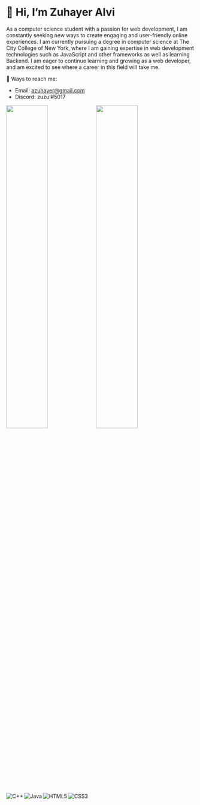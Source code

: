 # 👋 Hi, I’m Zuhayer Alvi 
As a computer science student with a passion for web development, I am constantly seeking new ways to create engaging and user-friendly online experiences. I am currently pursuing a degree in computer science at The City College of New York, where I am gaining expertise in web development technologies such as JavaScript and other frameworks as well as learning Backend. I am eager to continue learning and growing as a web developer, and am excited to see where a career in this field will take me.

💬 Ways to reach me:
- Email: azuhayer@gmail.com
- Discord: zuzu!#5017

<img align="left" width="47%" src="https://github-readme-stats.vercel.app/api?username=azuhayer&show_icons=true&theme=dracula" />

<img align="left" width="47%" src="https://github-readme-stats.vercel.app/api/top-langs/?username=azuhayer&layout=compact" />

<img align="left" alt="C++" src="https://img.shields.io/badge/c++-%2300599C.svg?style=for-the-badge&logo=c%2B%2B&logoColor=white" />
<img align="left" alt="Java" src="https://img.shields.io/badge/java-%23ED8B00.svg?style=for-the-badge&logo=java&logoColor=white" />
<img align="left" alt="HTML5" src="https://img.shields.io/badge/html5-%23E34F26.svg?style=for-the-badge&logo=html5&logoColor=white" />
<img  alt="CSS3" src="https://img.shields.io/badge/css3-%231572B6.svg?style=for-the-badge&logo=css3&logoColor=white" />




<!---
azuhayer/azuhayer is a ✨ special ✨ repository because its `README.md` (this file) appears on your GitHub profile.
You can click the Preview link to take a look at your changes.
--->
